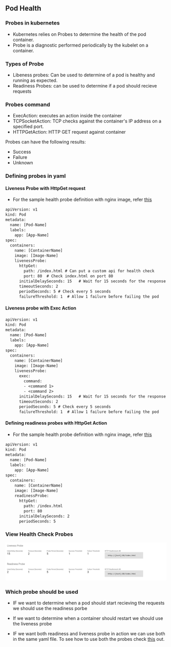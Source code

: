 ## Pod Health

### Probes in kubernetes
- Kubernetes relies on Probes to determine the health of the pod container.
- Probe is a diagnostic performed periodically by the kubelet on a container.

### Types of Probe
- Libeness probes: Can be used to determine of a pod is healthy and running as expected.
- Readiness Probes: can be used to determine if a pod should recieve requests

### Probes command
- ExecAction: executes an action inside the container
- TCPSocketAction: TCP checks against the container's IP address on a specified port.
- HTTPGetAction: HTTP GET request against container

Probes can have the following results:
- Success 
- Failure
- Unknown

### Defining probes in yaml

#### Liveness Probe with HttpGet request
- For the sample health probe definition with nginx image, refer [this](./yaml%20manifests/2.%20liveness-healthprobe.pod.yaml)

```
apiVersion: v1
kind: Pod
metadata:
  name: [Pod-Name]
  labels:
    app: [App-Name]
spec:
  containers:
    name: [ContainerName]
    image: [Image-Name]
    livenessProbe:
      httpGet:
        path: /index.html # Can put a custom api for health check
        port: 80  # Check index.html on port 80
      initialDelaySeconds: 15   # Wait for 15 seconds for the response
      timeoutSeconds: 2
      periodSeconds: 5 # Check every 5 seconds
      failureThreshold: 1  # Allow 1 failure before failing the pod
```

#### Liveness probe with Exec Action
```
apiVersion: v1
kind: Pod
metadata:
  name: [Pod-Name]
  labels:
    app: [App-Name]
spec:
  containers:
    name: [ContainerName]
    image: [Image-Name]
    livenessProbe:
      exec:
        command:
        - <command 1>
        - <command 2>
      initialDelaySeconds: 15   # Wait for 15 seconds for the response
      timeoutSeconds: 2
      periodSeconds: 5 # Check every 5 seconds
      failureThreshold: 1  # Allow 1 failure before failing the pod
```

#### Defining readiness probes with HttpGet Action
- For the sample health probe definition with nginx image, refer [this](./yaml%20manifests/3.%20rediness-healthprobe.pod.yml)
```
apiVersion: v1
kind: Pod
metadata:
  name: [Pod-Name]
  labels:
    app: [App-Name]
spec:
  containers:
    name: [ContainerName]
    image: [Image-Name]
    readinessProbe:
      httpGet:
        path: /index.html
        port: 80
      initialDelaySeconds: 2
      periodSeconds: 5
```

### View Health Check Probes

![Health-Probe](../image/HEalth%20Probes.png)

### Which probe should be used
- IF we want to determine when a pod should start recieving the requests we should use the readiness porbe
- If we want to determine when a container should restart we should use the liveness probe

- IF we want both readiness and liveness probe in action we can use both in the same yaml file. To see how to use both the probes check [this](./yaml%20manifests/4.%20nginx-liveness-and-readiness-probe.pod.yml) out.